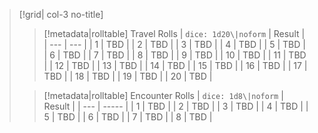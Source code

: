 > [!grid| col-3 no-title]
>> [!metadata|rolltable] Travel Rolls
>> | `dice: 1d20\|noform` | Result |
>> | --- | --- |
>> | 1 | TBD |
>> | 2 | TBD |
>> | 3 | TBD |
>> | 4 | TBD |
>> | 5 | TBD |
>> | 6 | TBD |
>> | 7 | TBD |
>> | 8 | TBD |
>> | 9 | TBD |
>> | 10 | TBD |
>> | 11 | TBD |
>> | 12 | TBD |
>> | 13 | TBD |
>> | 14 | TBD |
>> | 15 | TBD |
>> | 16 | TBD |
>> | 17 | TBD |
>> | 18 | TBD |
>> | 19 | TBD |
>> | 20 | TBD |
>
>> [!metadata|rolltable] Encounter Rolls
>> | `dice: 1d8\|noform` | Result |
>> | --- | ----- |
>> | 1 | TBD |
>> | 2 | TBD |
>> | 3 | TBD |
>> | 4 | TBD |
>> | 5 | TBD |
>> | 6 | TBD |
>> | 7 | TBD |
>> | 8 | TBD |
>
